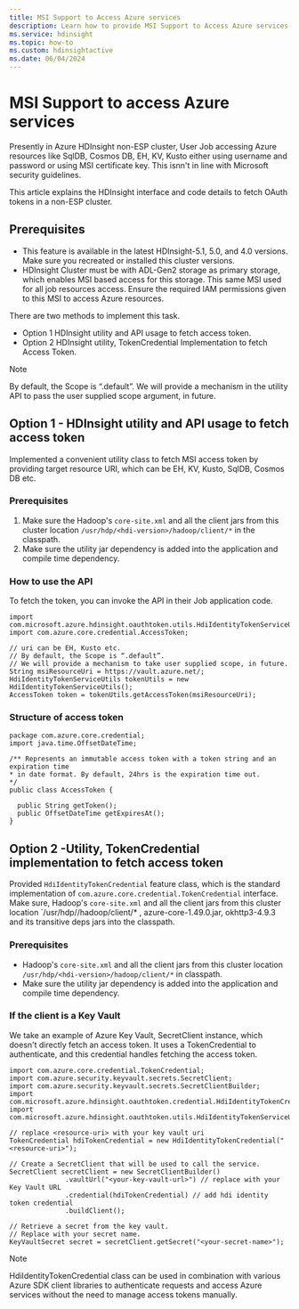 ```yaml
---
title: MSI Support to Access Azure services
description: Learn how to provide MSI Support to Access Azure services.
ms.service: hdinsight
ms.topic: how-to
ms.custom: hdinsightactive
ms.date: 06/04/2024
---
```


# MSI Support to access Azure services

Presently in Azure HDInsight non-ESP cluster, User Job accessing Azure resources like SqlDB, Cosmos DB, EH, KV, Kusto either using username and password or using MSI certificate key. This isnn't in line with Microsoft security guidelines.

This article explains the  HDInsight interface and code details to fetch OAuth tokens in a non-ESP cluster.

## Prerequisites

* This feature is available in the latest HDInsight-5.1, 5.0, and 4.0 versions. Make sure you recreated or installed this cluster versions.
* HDInsight Cluster must be with ADL-Gen2 storage as primary storage, which enables MSI based access for this storage. This same MSI used for all job resources access. Ensure the required IAM permissions given to this MSI to access Azure resources.


There are two methods to implement this task.

* Option 1 HDInsight utility and  API usage to fetch access token.
* Option 2 HDInsight utility, TokenCredential Implementation to fetch Access Token.

> [!NOTE]
> By default, the Scope is “.default”. We will provide a mechanism in the utility API to pass the user supplied scope argument, in future.

## Option 1 - HDInsight utility and  API usage to fetch access token

Implemented a convenient utility class to fetch MSI access token by providing target resource URI, which can be EH, KV, Kusto, SqlDB, Cosmos DB etc.

### Prerequisites

1. Make sure the Hadoop's `core-site.xml` and all the client jars from this cluster location `/usr/hdp/<hdi-version>/hadoop/client/*` in the classpath.
1. Make sure the utility jar dependency is added into the application and compile time dependency.

### How to use the API

To fetch the token, you can invoke the API in their Job application code.

```
import com.microsoft.azure.hdinsight.oauthtoken.utils.HdiIdentityTokenServiceUtils;
import com.azure.core.credential.AccessToken;

// uri can be EH, Kusto etc. 
// By default, the Scope is “.default”. 
// We will provide a mechanism to take user supplied scope, in future.
String msiResourceUri = https://vault.azure.net/;
HdiIdentityTokenServiceUtils tokenUtils = new HdiIdentityTokenServiceUtils();
AccessToken token = tokenUtils.getAccessToken(msiResourceUri);
```

### Structure of access token

```
package com.azure.core.credential;
import java.time.OffsetDateTime;
 
/** Represents an immutable access token with a token string and an expiration time 
* in date format. By default, 24hrs is the expiration time out.
*/
public class AccessToken {
  
  public String getToken();
  public OffsetDateTime getExpiresAt();
}
```
## Option 2 -Utility, TokenCredential implementation to fetch access token

Provided `HdiIdentityTokenCredential` feature class, which is the standard implementation of `com.azure.core.credential.TokenCredential` interface.
Make sure, Hadoop's `core-site.xml` and all the client jars from this cluster location `/usr/hdp/<hdi-version>/hadoop/client/*
, azure-core-1.49.0.jar, okhttp3-4.9.3 and its transitive deps jars into the classpath.

### Prerequisites

* Hadoop's `core-site.xml` and all the client jars from this cluster location `/usr/hdp/<hdi-version>/hadoop/client/*` in classpath.
* Make sure the utility jar dependency is added into the application and compile time dependency.

### If the client is a Key Vault

We take an example of Azure Key Vault, SecretClient instance, which doesn't directly fetch an access token. It uses a TokenCredential to authenticate, and this credential handles fetching the access token.

```
import com.azure.core.credential.TokenCredential;
import com.azure.security.keyvault.secrets.SecretClient;
import com.azure.security.keyvault.secrets.SecretClientBuilder;
import com.microsoft.azure.hdinsight.oauthtoken.credential.HdiIdentityTokenCredential;
import com.microsoft.azure.hdinsight.oauthtoken.utils.HdiIdentityTokenServiceUtils;

// replace <resource-uri> with your key vault uri
TokenCredential hdiTokenCredential = new HdiIdentityTokenCredential("<resource-uri>");
 
// Create a SecretClient that will be used to call the service.
SecretClient secretClient = new SecretClientBuilder()
              .vaultUrl("<your-key-vault-url>") // replace with your Key Vault URL
              .credential(hdiTokenCredential) // add hdi identity token credential
              .buildClient();

// Retrieve a secret from the key vault.
// Replace with your secret name.
KeyVaultSecret secret = secretClient.getSecret("<your-secret-name>");
```

> [!NOTE]
> HdiIdentityTokenCredential class can be used in combination with various Azure SDK client libraries to authenticate requests and access Azure services without the need to manage access tokens manually.
